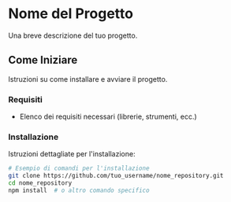 # Nome del Progetto

Una breve descrizione del tuo progetto.

## Come Iniziare

Istruzioni su come installare e avviare il progetto.

### Requisiti

- Elenco dei requisiti necessari (librerie, strumenti, ecc.)

### Installazione

Istruzioni dettagliate per l'installazione:

```bash
# Esempio di comandi per l'installazione
git clone https://github.com/tuo_username/nome_repository.git
cd nome_repository
npm install  # o altro comando specifico


